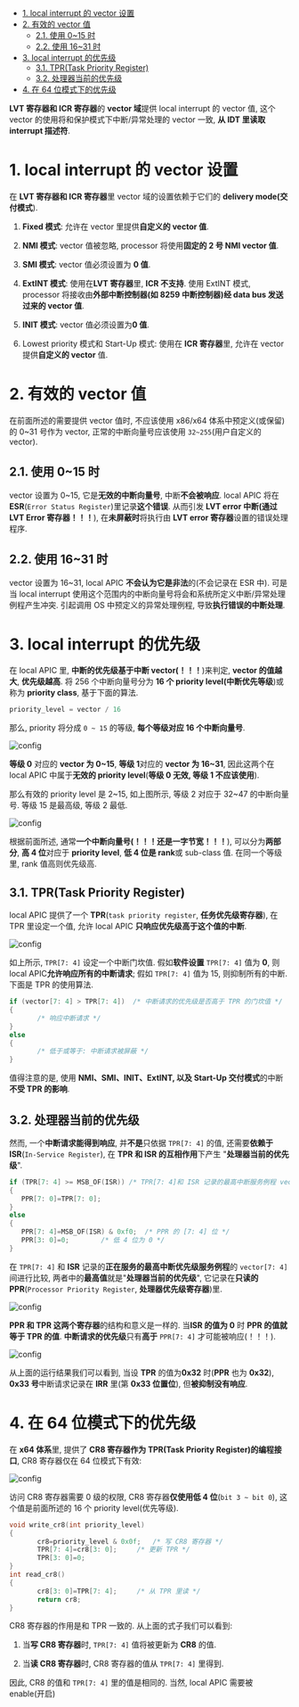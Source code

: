 
<!-- @import "[TOC]" {cmd="toc" depthFrom=1 depthTo=6 orderedList=false} -->

<!-- code_chunk_output -->

- [1. local interrupt 的 vector 设置](#1-local-interrupt-的-vector-设置)
- [2. 有效的 vector 值](#2-有效的-vector-值)
  - [2.1. 使用 0~15 时](#21-使用-015-时)
  - [2.2. 使用 16~31 时](#22-使用-1631-时)
- [3. local interrupt 的优先级](#3-local-interrupt-的优先级)
  - [3.1. TPR(Task Priority Register)](#31-tprtask-priority-register)
  - [3.2. 处理器当前的优先级](#32-处理器当前的优先级)
- [4. 在 64 位模式下的优先级](#4-在-64-位模式下的优先级)

<!-- /code_chunk_output -->

**LVT 寄存器和 ICR 寄存器**的 **vector 域**提供 local interrupt 的 vector 值, 这个 vector 的使用将和保护模式下中断/异常处理的 vector 一致, **从 IDT 里读取 interrupt 描述符**.

# 1. local interrupt 的 vector 设置

在 **LVT 寄存器和 ICR 寄存器**里 vector 域的设置依赖于它们的 **delivery mode(交付模式**).

1) **Fixed 模式**: 允许在 vector 里提供**自定义的 vector 值**.

2) **NMI 模式**: vector 值被忽略, processor 将使用**固定的 2 号 NMI vector 值**.

3) **SMI 模式**: vector 值必须设置为 **0 值**.

4) **ExtINT 模式**: 使用在**LVT 寄存器**里, **ICR 不支持**. 使用 ExtINT 模式, processor 将接收由**外部中断控制器(如 8259 中断控制器)经 data bus 发送过来的 vector 值**.

5) **INIT 模式**: vector 值必须设置为**0 值**.

6) Lowest priority 模式和 Start-Up 模式: 使用在 **ICR 寄存器**里, 允许在 vector 提供**自定义的 vector** 值.

# 2. 有效的 vector 值

在前面所述的需要提供 vector 值时, 不应该使用 x86/x64 体系中预定义(或保留)的 0~31 号作为 vector, 正常的中断向量号应该使用 `32~255`(用户自定义的 vector).

## 2.1. 使用 0~15 时

vector 设置为 0~15, 它是**无效的中断向量号**, 中断**不会被响应**. local APIC 将在 **ESR**(`Error Status Register`)里记录**这个错误**. 从而引发 **LVT error 中断(通过 LVT Error 寄存器！！！**), 在**未屏蔽时**将执行由 **LVT error 寄存器**设置的错误处理程序.

## 2.2. 使用 16~31 时

vector 设置为 16~31, local APIC **不会认为它是非法**的(不会记录在 ESR 中). 可是当 local interrupt 使用这个范围内的中断向量号将会和系统所定义中断/异常处理例程产生冲突. 引起调用 OS 中预定义的异常处理例程, 导致**执行错误的中断处理**.

# 3. local interrupt 的优先级

在 local APIC 里, **中断的优先级基于中断 vector(！！！**)来判定, **vector 的值越大**, **优先级越高**. 将 256 个中断向量号分为 **16 个 priority level(中断优先等级**)或称为 **priority class**, 基于下面的算法.

```c
priority_level = vector / 16
```

那么, priority 将分成 `0 ~ 15` 的等级, **每个等级对应 16 个中断向量号**.

![config](./images/41.png)

**等级 0** 对应的 **vector 为 0~15**, **等级 1**对应的 **vector 为 16~31**, 因此这两个在 local APIC 中属于**无效的 priority level**(**等级 0 无效, 等级 1 不应该使用**).

那么有效的 priority level 是 2~15, 如上图所示, 等级 2 对应于 32~47 的中断向量号. 等级 15 是最高级, 等级 2 最低.

![config](./images/42.png)

根据前面所述, 通常**一个中断向量号(！！！还是一字节宽！！！**), 可以分为**两部分**, **高 4 位**对应于 **priority level**, **低 4 位是 rank**或 sub-class 值. 在同一个等级里, rank 值高则优先级高.

## 3.1. TPR(Task Priority Register)

local APIC 提供了一个 **TPR**(`task priority register`, **任务优先级寄存器**), 在 TPR 里设定一个值, 允许 local APIC **只响应优先级高于这个值的中断**.

![config](./images/43.png)

如上所示, `TPR[7: 4]` 设定一个中断门坎值. 假如**软件设置** `TPR[7: 4]` 值为 **0**, 则 local APIC**允许响应所有的中断请求**; 假如 `TPR[7: 4]` 值为 15, 则抑制所有的中断. 下面是 TPR 的使用算法.

```c
if (vector[7: 4] > TPR[7: 4])  /* 中断请求的优先级是否高于 TPR 的门坎值 */
{
       /* 响应中断请求 */
}
else
{
       /* 低于或等于: 中断请求被屏蔽 */
}
```

值得注意的是, 使用 **NMI、SMI、INIT、ExtINT, 以及 Start-Up 交付模式**的中断**不受 TPR 的影响**.

## 3.2. 处理器当前的优先级

然而, 一个**中断请求能得到响应**, 并**不是**只依据 `TPR[7: 4]` 的值, 还需要**依赖于 ISR**(`In-Service Register`), 在 **TPR 和 ISR 的互相作用**下产生 "**处理器当前的优先级**".

```cpp
if (TPR[7: 4] >= MSB_OF(ISR)) /* TPR[7: 4]和 ISR 记录的最高中断服务例程 vector[7: 4]进行比较 */
{
   PPR[7: 0]=TPR[7: 0];
}
else
{
   PPR[7: 4]=MSB_OF(ISR) & 0xf0;  /* PPR 的 [7: 4] 位 */
   PPR[3: 0]=0;        /* 低 4 位为 0 */
}
```

在 `TPR[7: 4]` 和 **ISR** 记录的**正在服务的最高中断优先级服务例程**的 `vector[7: 4]` 间进行比较, 两者中的**最高值**就是"**处理器当前的优先级**", 它记录在**只读的 PPR**(`Processor Priority Register`, **处理器优先级寄存器**)里.

![config](./images/44.png)

**PPR 和 TPR 这两个寄存器**的结构和意义是一样的. 当**ISR 的值为 0** 时 **PPR 的值就等于 TPR 的值**. **中断请求的优先级**只有**高于** `PPR[7: 4]` 才可能被响应(！！！).

![config](./images/45.png)

从上面的运行结果我们可以看到, 当设 **TPR** 的值为**0x32** 时(**PPR** 也为 **0x32**), **0x33 号**中断请求记录在 **IRR** 里(第 **0x33 位置位**), 但**被抑制没有响应**.

# 4. 在 64 位模式下的优先级

在 **x64 体系**里, 提供了 **CR8 寄存器作为 TPR(Task Priority Register)的编程接口**, CR8 寄存器仅在 64 位模式下有效:

![config](./images/46.png)

访问 CR8 寄存器需要 0 级的权限, CR8 寄存器**仅使用低 4 位**(`bit 3 ~ bit 0`), 这个值是前面所述的 16 个 priority level(优先等级).

```cpp
void write_cr8(int priority_level)
{
       cr8=priority_level & 0x0f;   /* 写 CR8 寄存器 */
       TPR[7: 4]=cr8[3: 0];     /* 更新 TPR */
       TPR[3: 0]=0;
}
int read_cr8()
{
       cr8[3: 0]=TPR[7: 4];     /* 从 TPR 里读 */
       return cr8;
}
```
CR8 寄存器的作用是和 TPR 一致的. 从上面的式子我们可以看到:

1) 当**写 CR8 寄存器**时, `TPR[7: 4]` 值将被更新为 **CR8** 的值.

2) 当**读 CR8 寄存器**时, CR8 寄存器的值从 `TPR[7: 4]` 里得到.

因此, CR8 的值和 `TPR[7: 4]` 里的值是相同的. 当然, local APIC 需要被 enable(开启)